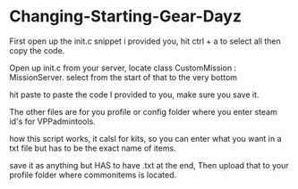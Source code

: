 # Changing-Starting-Gear-Dayz

First open up the init.c snippet i provided you, hit ctrl + a to select all then copy the code.

Open up init.c from your server, locate class CustomMission : MissionServer. select from the start of that to the very bottom

hit paste to paste the code I provided to you, make sure you save it. 

The other files are for you profile or config folder where you enter steam id's for VPPadmintools.

how this script works, it calsl for kits, so you can enter what you want in a txt file but has to be the exact name of items.

save it as anything but HAS to have .txt at the end, Then upload that to your profile folder where commonitems is located.
